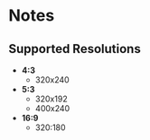 # Notes

## Supported Resolutions

* **4:3**
  * 320x240
* **5:3**
  * 320x192
  * 400x240
* **16:9**
  * 320:180
